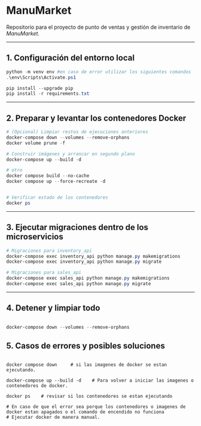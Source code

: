 # ManuMarket  
Repositorio para el proyecto de punto de ventas y gestión de inventario de *ManuMarket*.

---

## 1. Configuración del entorno local

```powershell
python -m venv env #en caso de error utilizar los siguientes comandos
.\env\Scripts\Activate.ps1

pip install --upgrade pip
pip install -r requirements.txt
```

---

## 2. Preparar y levantar los contenedores Docker

```powershell
# (Opcional) Limpiar restos de ejecuciones anteriores
docker-compose down --volumes --remove-orphans
docker volume prune -f

# Construir imágenes y arrancar en segundo plano
docker-compose up --build -d

# otro
docker compose build --no-cache
docker compose up --force-recreate -d


# Verificar estado de los contenedores
docker ps

```

---

## 3. Ejecutar migraciones dentro de los microservicios

```powershell
# Migraciones para inventory_api
docker-compose exec inventory_api python manage.py makemigrations
docker-compose exec inventory_api python manage.py migrate

# Migraciones para sales_api
docker-compose exec sales_api python manage.py makemigrations
docker-compose exec sales_api python manage.py migrate

```
---

## 4. Detener y limpiar todo

```powershell

docker-compose down --volumes --remove-orphans

```
## 5. Casos de errores y posibles soluciones

``` Error en postman "socket hang up"

docker compose down     # si las imagenes de docker se estan ejecutando.

docker-compose up --build -d    # Para volver a iniciar las imagenes o contenedores de docker.

docker ps    # revisar si los contenedores se estan ejecutando

# En caso de que el error sea porque los contenedores o imagenes de docker estan apagados o el comando de encendido no funciona
# Ejecutar docker de manera manual.

